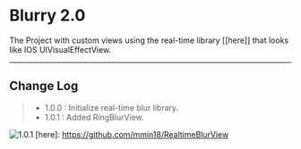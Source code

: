 Blurry 2.0
===================

The Project with custom views using the real-time library [[here]] that looks like IOS UIVisualEffectView.



----------


Change Log
-------------

> - 1.0.0 : Initialize real-time blur library.
> - 1.0.1 : Added RingBlurView.
> 

![1.0.1](http://i.imgur.com/k9oMmdV.gifv)
  [here]: https://github.com/mmin18/RealtimeBlurView